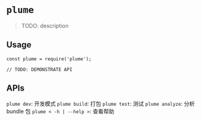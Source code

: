 # `plume`

> TODO: description

## Usage

```
const plume = require('plume');

// TODO: DEMONSTRATE API
```

## APIs

`plume dev`: 开发模式
`plume build`: 打包
`plume test`: 测试
`plume analyze`: 分析 bundle 包
`plume < -h | --help >`: 查看帮助
